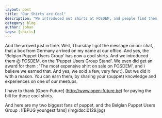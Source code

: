 ```yaml
---
layout: post
title: "Our Shirts are Cool"
description: "We introduced out shirts at FOSDEM, and people find them COOL"
category: blog
author: johan
tags: [shirts]
---
```


And the arrived just in time.  Well, Thursday I got the message on our chat, that a box from Germany arrived on my name at our office.  And yes, the 'Belgian Puppet Users Group' has now a cool shirts.   And we introduced them @ FOSDEM, on the 'Puppet Users Group Stand'.  We even did get an award for them : 'The most expensive shirt on sale on FOSDEM', and i believe we earned that. And yes, we sold a few, very few :).  But we did it with a reason.  You can earn them, by sharing your (puppet) knowledge and experiences on one of our meetups.

I have to thank [Open-Future] (http://www.open-future.be) for paying the bill for those cool shirts.

And here are my two biggest fans of puppet, and the Belgian Puppet Users Group : ![BPUG youngest fans] (img/dsci0129.jpg)
